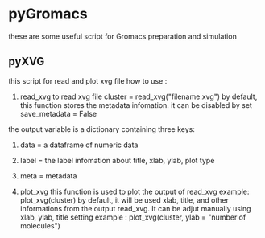 # pyGromacs

these are some useful script for Gromacs preparation and simulation

## pyXVG
this script for read and plot xvg file
how to use :
1. read_xvg to read xvg file
cluster = read_xvg("filename.xvg")
by default, this function stores the metadata infomation. it can be disabled by set save_metadata = False

the output variable is a dictionary containing three keys:
1. data = a dataframe of numeric data
2. label = the label infomation about title, xlab, ylab, plot type
3. meta = metadata

2. plot_xvg 
this function is used to plot the output of read_xvg
example: plot_xvg(cluster)
by default, it will be used xlab, title, and other informations from the output read_xvg. It can be adjut manually using xlab, ylab, title setting
example : plot_xvg(cluster, ylab = "number of molecules")
